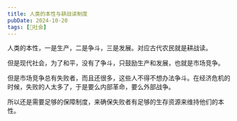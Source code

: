 ```yaml
---
title: 人类的本性与耕战读制度
pubDate: 2024-10-20
tags: [👫社会]
---
```


人类的本性，一是生产，二是争斗，三是发展。对应古代农民就是耕战读。

但是现代社会，为了和平，没有了争斗，只鼓励生产和发展，也就是市场竞争。

但是市场竞争总有失败者，而且还很多，这些人不得不想办法争斗。在经济危机的时候，失败的人太多了，于是要么内部革命，要么外部战争。

所以还是需要足够的保障制度，来确保失败者有足够的生存资源来维持他们的本性。
